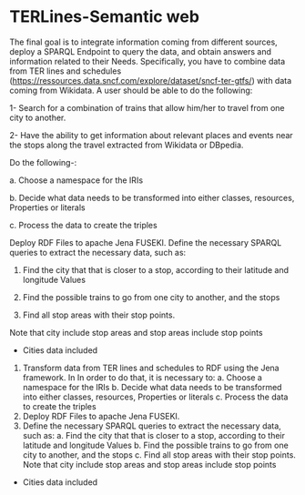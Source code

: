 # TERLines-Semantic web
The final goal is to integrate information coming from different sources, deploy a SPARQL
Endpoint to query the data, and obtain answers and information related to their
Needs. Specifically, you have to combine data from TER lines and schedules
(https://ressources.data.sncf.com/explore/dataset/sncf-ter-gtfs/) with data coming from 
Wikidata.
A user should be able to do the following:

 1- Search for a combination of trains that allow him/her to travel from one city to 
another.

 2- Have the ability to get information about relevant places and events near the stops 
along the travel extracted from Wikidata or DBpedia.

Do the following-:

a. Choose a namespace for the IRIs

b. Decide what data needs to be transformed into either classes, resources, 
 Properties or literals
 
c. Process the data to create the triples

Deploy RDF Files to apache Jena FUSEKI.
Define the necessary SPARQL queries to extract the necessary data, such as:

1. Find the city that that is closer to a stop, according to their latitude and longitude
Values

2. Find the possible trains to go from one city to another, and the stops
3. Find all stop areas with their stop points.

Note that city include stop areas and stop areas include stop points
+ Cities data included
1. Transform data from TER lines and schedules to RDF using the Jena framework. In 
In order to do that, it is necessary to:
a. Choose a namespace for the IRIs
b. Decide what data needs to be transformed into either classes, resources, 
 Properties or literals
c. Process the data to create the triples
2. Deploy RDF Files to apache Jena FUSEKI.
3. Define the necessary SPARQL queries to extract the necessary data, such as:
a. Find the city that that is closer to a stop, according to their latitude and longitude
Values
b. Find the possible trains to go from one city to another, and the stops
c. Find all stop areas with their stop points.
Note that city include stop areas and stop areas include stop points
+ Cities data included
